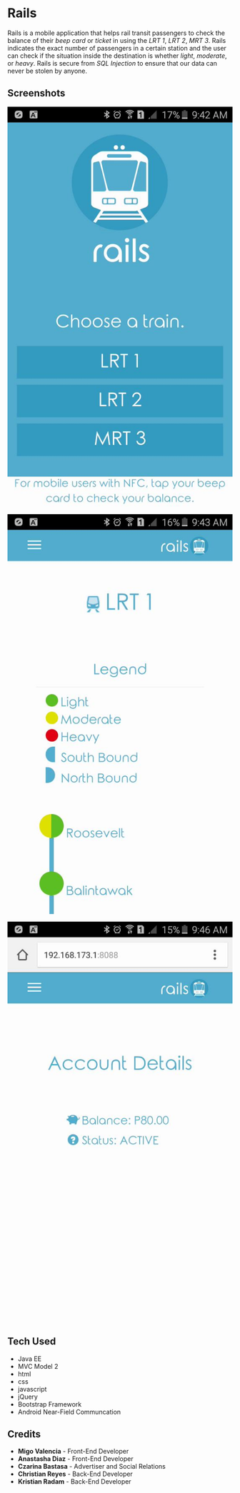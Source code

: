 # Rails

Rails is a mobile application that helps rail transit passengers to check the balance of their _beep card_ or _ticket_ in using the _LRT 1_, _LRT 2_, _MRT 3_. Rails indicates the exact number of passengers in a certain station and the user can check if the situation inside the destination is whether _light_, _moderate_, or _heavy_. Rails is secure from _SQL Injection_ to ensure that our data can never be stolen by anyone.


## Screenshots

![screen1](/images/screen1.jpg)


![screen2](/images/screen2.jpg)


![screen3](/images/screen3.jpg)


## Tech Used

* Java EE
* MVC Model 2
* html
* css
* javascript
* jQuery
* Bootstrap Framework
* Android Near-Field Communcation


## Credits
* __Migo Valencia__ - Front-End Developer
* __Anastasha Diaz__ - Front-End Developer
* __Czarina Bastasa__ - Advertiser and Social Relations
* __Christian Reyes__ - Back-End Developer
* __Kristian Radam__ - Back-End Developer